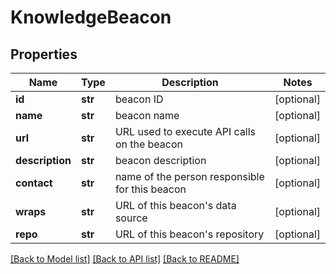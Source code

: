 # KnowledgeBeacon

## Properties
Name | Type | Description | Notes
------------ | ------------- | ------------- | -------------
**id** | **str** | beacon ID  | [optional] 
**name** | **str** | beacon name  | [optional] 
**url** | **str** | URL used to execute API calls on the beacon  | [optional] 
**description** | **str** | beacon description  | [optional] 
**contact** | **str** | name of the person responsible for this beacon  | [optional] 
**wraps** | **str** | URL of this beacon&#39;s data source  | [optional] 
**repo** | **str** | URL of this beacon&#39;s repository  | [optional] 

[[Back to Model list]](../README.md#documentation-for-models) [[Back to API list]](../README.md#documentation-for-api-endpoints) [[Back to README]](../README.md)


